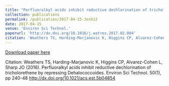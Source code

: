 ```yaml
---
title: "Perfluoralkyl acids inhibit reductive dechlorination of tricholorethene by repressing Dehalococcoides"
collection: publications
permalink: /publication/2017-04-15-Josh12
date: 2017-04-15
venue: 'Environ Sci Technol.'
paperurl: 'http://dx.doi.org/10.1016/j.watres.2017.02.004'
citation: 'Weathers TS, Harding-Marjanovic K, Higgins CP, Alvarez-Cohen L, Sharp JO (2016). Perfluoralkyl acids inhibit reductive dechlorination of tricholorethene by repressing Dehalococcoides. Environ Sci Technol. 50(1), pp 240-48 http://dx.doi.org/10.1021/acs.est.5b04854'
---
```


<a href='http://dx.doi.org/10.1016/j.watres.2017.02.004'>Download paper here</a>

Citation: Weathers TS, Harding-Marjanovic K, Higgins CP, Alvarez-Cohen L, Sharp JO (2016). Perfluoralkyl acids inhibit reductive dechlorination of tricholorethene by repressing Dehalococcoides. Environ Sci Technol. 50(1), pp 240-48 http://dx.doi.org/10.1021/acs.est.5b04854
